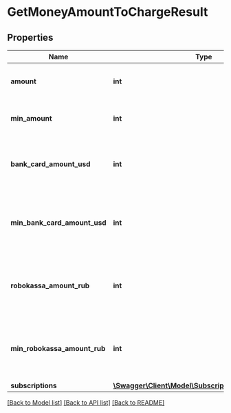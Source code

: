 # GetMoneyAmountToChargeResult

## Properties
Name | Type | Description | Notes
------------ | ------------- | ------------- | -------------
**amount** | **int** | The money amount of the subscriptions + tariff + negative_balance in the specified currency. | 
**min_amount** | **int** | The &#39;amount&#39; value minus the positive account balance in the specified currency. | 
**bank_card_amount_usd** | **int** | Exists if bank card payments are allowed. It&#39;s the maximum of the &#39;amount&#39; in USD and the min_card_payment (10$). | [optional] 
**min_bank_card_amount_usd** | **int** | Exists if bank card payments are allowed. It&#39;s the maximum of the &#39;min_amount&#39; in USD and the min_card_payment (10$). | [optional] 
**robokassa_amount_rub** | **int** | Exists if robokassa payments are allowed. It&#39;s the maximum of the &#39;min_amount&#39; in RUR and the min_robokassa_payment (500 RUR). | [optional] 
**min_robokassa_amount_rub** | **int** | Exists if robokassa payments are allowed. It&#39;s the maximum of the &#39;min_amount&#39; in RUR and the min_robokassa_payment (500 RUR). | [optional] 
**subscriptions** | [**\Swagger\Client\Model\SubscriptionsToChargeType[]**](SubscriptionsToChargeType.md) |  | [optional] 

[[Back to Model list]](../README.md#documentation-for-models) [[Back to API list]](../README.md#documentation-for-api-endpoints) [[Back to README]](../README.md)


